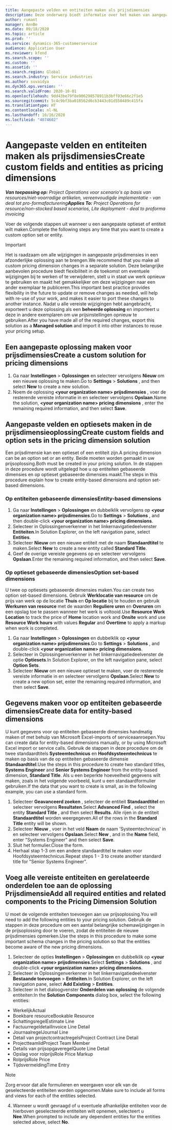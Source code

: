 ```yaml
---
title: Aangepaste velden en entiteiten maken als prijsdimensies
description: Deze onderwerp biedt informatie over het maken van aangepaste optiesets of entiteiten.
author: rumant
manager: AnnBe
ms.date: 09/18/2020
ms.topic: article
ms.prod: ''
ms.service: dynamics-365-customerservice
audience: Application User
ms.reviewer: kfend
ms.search.scope: ''
ms.custom: ''
ms.assetid: ''
ms.search.region: Global
ms.search.industry: Service industries
ms.author: suvaidya
ms.dyn365.ops.version: ''
ms.search.validFrom: 2020-10-01
ms.openlocfilehash: 9dd43be79f8e906298578911b3bff03e66c2f1e5
ms.sourcegitcommit: 5c4c9bf3ba018562d6cb3443c01d550489c415fa
ms.translationtype: HT
ms.contentlocale: nl-NL
ms.lasthandoff: 10/16/2020
ms.locfileid: "4074602"
---
```

# <a name="create-custom-fields-and-entities-as-pricing-dimensions"></a><span data-ttu-id="84513-103">Aangepaste velden en entiteiten maken als prijsdimensies</span><span class="sxs-lookup"><span data-stu-id="84513-103">Create custom fields and entities as pricing dimensions</span></span>

<span data-ttu-id="84513-104">_**Van toepassing op:** Project Operations voor scenario's op basis van resources/niet-voorradige artikelen, vereenvoudigde implementatie - van deal tot pro-formafacturering_</span><span class="sxs-lookup"><span data-stu-id="84513-104">_**Applies To:** Project Operations for resource/non-stocked based scenarios, Lite deployment - deal to proforma invoicing_</span></span>

<span data-ttu-id="84513-105">Voer de volgende stappen uit wanneer u een aangepaste optieset of entiteit wilt maken.</span><span class="sxs-lookup"><span data-stu-id="84513-105">Complete the following steps any time that you want to create a custom option set or entity.</span></span>

> [!IMPORTANT]
> <span data-ttu-id="84513-106">Het is raadzaam om alle wijzigingen in aangepaste prijsdimensies in een afzonderlijke oplossing aan te brengen.</span><span class="sxs-lookup"><span data-stu-id="84513-106">We recommend that you make all custom pricing dimension changes in a separate solution.</span></span> <span data-ttu-id="84513-107">Deze belangrijke aanbevolen procedure biedt flexibiliteit in de toekomst om eventuele wijzigingen bij te werken of te verwijderen, stelt u in staat uw werk opnieuw te gebruiken en maakt het gemakkelijker om deze wijzigingen naar een ander exemplaar te publiceren.</span><span class="sxs-lookup"><span data-stu-id="84513-107">This important best practice provides flexibility in the future to update or remove changes as needed, will help with re-use of your work, and makes it easier to port these changes to another instance.</span></span> <span data-ttu-id="84513-108">Nadat u alle vereiste wijzigingen hebt aangebracht, exporteert u deze oplossing als een **beheerde oplossing** en importeert u deze in andere exemplaren om uw prijsinstellingen opnieuw te gebruiken.</span><span class="sxs-lookup"><span data-stu-id="84513-108">After you have made all of the required changes, export this solution as a **Managed solution** and import it into other instances to reuse your pricing setup.</span></span>


## <a name="create-a-custom-solution-for-pricing-dimensions"></a><span data-ttu-id="84513-109">Een aangepaste oplossing maken voor prijsdimensies</span><span class="sxs-lookup"><span data-stu-id="84513-109">Create a custom solution for pricing dimensions</span></span>
1. <span data-ttu-id="84513-110">Ga naar **Instellingen** > **Oplossingen** en selecteer vervolgens **Nieuw** om een nieuwe oplossing te maken.</span><span class="sxs-lookup"><span data-stu-id="84513-110">Go to **Settings** > **Solutions** , and then select **New** to create a new solution.</span></span> 
2. <span data-ttu-id="84513-111">Noem de oplossing **\<your organization name> prijsdimensies** , voer de resterende vereiste informatie in en selecteer vervolgens **Opslaan**.</span><span class="sxs-lookup"><span data-stu-id="84513-111">Name the solution, **\<your organization name> pricing dimensions** , enter the remaining required information, and then select **Save**.</span></span>
  
## <a name="create-custom-fields-and-option-sets-in-the-pricing-dimension-solution"></a><span data-ttu-id="84513-112">Aangepaste velden en optiesets maken in de prijsdimensieoplossing</span><span class="sxs-lookup"><span data-stu-id="84513-112">Create custom fields and option sets in the pricing dimension solution</span></span>

<span data-ttu-id="84513-113">Een prijsdimensie kan een optieset of een entiteit zijn.</span><span class="sxs-lookup"><span data-stu-id="84513-113">A pricing dimension can be an option set or an entity.</span></span> <span data-ttu-id="84513-114">Beide moeten worden gemaakt in uw prijsoplossing.</span><span class="sxs-lookup"><span data-stu-id="84513-114">Both must be created in your pricing solution.</span></span> <span data-ttu-id="84513-115">In de stappen in deze procedure wordt uitgelegd hoe u op entiteiten gebaseerde dimensies en op optieset gebaseerde dimensies maakt.</span><span class="sxs-lookup"><span data-stu-id="84513-115">The steps in this procedure explain how to create entity-based dimensions and option set-based dimensions.</span></span>

### <a name="entity-based-dimensions"></a><span data-ttu-id="84513-116">Op entiteiten gebaseerde dimensies</span><span class="sxs-lookup"><span data-stu-id="84513-116">Entity-based dimensions</span></span>

1. <span data-ttu-id="84513-117">Ga naar **Instellingen** > **Oplossingen** en dubbelklik vervolgens op **\<your organization name> prijsdimensies**.</span><span class="sxs-lookup"><span data-stu-id="84513-117">Go to **Settings** > **Solutions** , and then double-click **\<your organization name> pricing dimensions**.</span></span>
2. <span data-ttu-id="84513-118">Selecteer in Oplossingenverkenner in het linkernavigatiedeelvenster **Entiteiten**.</span><span class="sxs-lookup"><span data-stu-id="84513-118">In Solution Explorer, on the left navigation pane, select **Entities**.</span></span>
3. <span data-ttu-id="84513-119">Selecteer **Nieuw** om een nieuwe entiteit met de naam **Standaardtitel** te maken.</span><span class="sxs-lookup"><span data-stu-id="84513-119">Select **New** to create a new entity called **Standard Title**.</span></span> 
4. <span data-ttu-id="84513-120">Geef de overige vereiste gegevens op en selecteer vervolgens **Opslaan**.</span><span class="sxs-lookup"><span data-stu-id="84513-120">Enter the remaining required information, and then select **Save**.</span></span>


### <a name="option-set-based-dimensions"></a><span data-ttu-id="84513-121">Op optieset gebaseerde dimensies</span><span class="sxs-lookup"><span data-stu-id="84513-121">Option set-based dimensions</span></span> 
<span data-ttu-id="84513-122">U twee op optiesets gebaseerde dimensies maken.</span><span class="sxs-lookup"><span data-stu-id="84513-122">You can create two option set-based dimensions.</span></span> <span data-ttu-id="84513-123">Gebruik **Werklocatie van resource** om de prijs van werk op de locatie **Thuis** en **Op locatie** bij te houden en gebruik **Werkuren van resource** met de waarden **Reguliere uren** en **Overuren** om een opslag toe te passen wanneer het werk is voltooid.</span><span class="sxs-lookup"><span data-stu-id="84513-123">Use **Resource Work Location** to track the price of **Home** location work and **Onsite** work and use **Resource Work hours** with values **Regular** and **Overtime** to apply a markup when work is completed.</span></span>


1. <span data-ttu-id="84513-124">Ga naar **Instellingen** > **Oplossingen** en dubbelklik op **\<your organization name> prijsdimensies**.</span><span class="sxs-lookup"><span data-stu-id="84513-124">Go to **Settings** > **Solutions** , and double-click  **\<your organization name> pricing dimensions**.</span></span> 
2. <span data-ttu-id="84513-125">Selecteer in Oplossingenverkenner in het linkernavigatiedeelvenster de optie **Optiesets**.</span><span class="sxs-lookup"><span data-stu-id="84513-125">In Solution Explorer, on the left navigation pane, select  **Option Sets**.</span></span> 
3. <span data-ttu-id="84513-126">Selecteer **Nieuw** om een nieuwe optieset te maken, voer de resterende vereiste informatie in en selecteer vervolgens **Opslaan**.</span><span class="sxs-lookup"><span data-stu-id="84513-126">Select **New** to create a new option set, enter the remaining required information, and then select **Save**.</span></span>

## <a name="create-data-for-entity-based-dimensions"></a><span data-ttu-id="84513-127">Gegevens maken voor op entiteiten gebaseerde dimensies</span><span class="sxs-lookup"><span data-stu-id="84513-127">Create data for entity-based dimensions</span></span>

<span data-ttu-id="84513-128">U kunt gegevens voor op entiteiten gebaseerde dimensies handmatig maken of met behulp van Microsoft Excel-imports of serviceaanroepen.</span><span class="sxs-lookup"><span data-stu-id="84513-128">You can create data for entity-based dimensions manually, or by using Microsoft Excel import or service calls.</span></span> <span data-ttu-id="84513-129">Gebruik de stappen in deze procedure om de twee standaardtitels **Systeemtechnicus** en **Hoofdsysteemtechnicus** te maken op basis van de op entiteiten gebaseerde dimensie **Standaardtitel**.</span><span class="sxs-lookup"><span data-stu-id="84513-129">Use the steps in this procedure to create two standard titles, **Systems Engineer** and **Senior Systems Engineer** from the entity-based dimension, **Standard Title**.</span></span> <span data-ttu-id="84513-130">Als u een beperkte hoeveelheid gegevens wilt maken, zoals in het volgende voorbeeld, kunt u een standaardformulier gebruiken.</span><span class="sxs-lookup"><span data-stu-id="84513-130">If the data that you want to create is small, as in the following example, you can use a standard form.</span></span>

1. <span data-ttu-id="84513-131">Selecteer **Geavanceerd zoeken** , selecteer de entiteit **Standaardtitel** en selecteer vervolgens **Resultaten**.</span><span class="sxs-lookup"><span data-stu-id="84513-131">Select **Advanced Find** , select the entity **Standard Title** , and then select **Results**.</span></span> <span data-ttu-id="84513-132">Alle rijen in de entiteit **Standaardtitel** worden weergegeven.</span><span class="sxs-lookup"><span data-stu-id="84513-132">All of the rows in the **Standard Title** entity will be shown.</span></span>
2. <span data-ttu-id="84513-133">Selecteer **Nieuw** , voer in het veld **Naam** de naam 'Systeemtechnicus' in en selecteer vervolgens **Opslaan**.</span><span class="sxs-lookup"><span data-stu-id="84513-133">Select **New** , and in the **Name** field, enter "Systems Engineer" and then select **Save**.</span></span>
3. <span data-ttu-id="84513-134">Sluit het formulier.</span><span class="sxs-lookup"><span data-stu-id="84513-134">Close the form.</span></span> 
4. <span data-ttu-id="84513-135">Herhaal stap 1-3 om een andere standaardtitel te maken voor Hoofdsysteemtechnicus.</span><span class="sxs-lookup"><span data-stu-id="84513-135">Repeat steps 1 - 3 to create another standard title for "Senior Systems Engineer".</span></span>

## <a name="add-all-required-entities-and-related-components-to-the-pricing-dimension-solution"></a><span data-ttu-id="84513-136">Voeg alle vereiste entiteiten en gerelateerde onderdelen toe aan de oplossing Prijsdimensie</span><span class="sxs-lookup"><span data-stu-id="84513-136">Add all required entities and related components to the Pricing Dimension Solution</span></span>
<span data-ttu-id="84513-137">U moet de volgende entiteiten toevoegen aan uw prijsoplossing.</span><span class="sxs-lookup"><span data-stu-id="84513-137">You will need to add the following entities to your pricing solution.</span></span> <span data-ttu-id="84513-138">Gebruik de stappen in deze procedure om een aantal belangrijke schemawijzigingen in de prijsoplossing door te voeren, zodat de entiteiten de nieuwe prijsdimensies opmerken.</span><span class="sxs-lookup"><span data-stu-id="84513-138">Use the steps in this procedure to make some important schema changes in the pricing solution so that the entities become aware of the new pricing dimensions.</span></span>

1. <span data-ttu-id="84513-139">Selecteer de opties **Instellingen** > **Oplossingen** en dubbelklik op **\<your organization name> prijsdimensies**.</span><span class="sxs-lookup"><span data-stu-id="84513-139">Select **Settings** > **Solutions** , and double-click **\<your organization name> pricing dimensions**.</span></span> 
2. <span data-ttu-id="84513-140">Selecteer in Oplossingenverkenner in het linkernavigatiedeelvenster **Bestaande toevoegen** > **Entiteiten**.</span><span class="sxs-lookup"><span data-stu-id="84513-140">In Solution Explorer, on the left navigation pane, select **Add Existing** > **Entities**.</span></span>
3. <span data-ttu-id="84513-141">Selecteer in het dialoogvenster **Onderdelen van oplossing** de volgende entiteiten:</span><span class="sxs-lookup"><span data-stu-id="84513-141">In the **Solution Components** dialog box, select the following entities:</span></span>

  - <span data-ttu-id="84513-142">Werkelijk</span><span class="sxs-lookup"><span data-stu-id="84513-142">Actual</span></span>
  - <span data-ttu-id="84513-143">Boekbare resource</span><span class="sxs-lookup"><span data-stu-id="84513-143">Bookable Resource</span></span>
  - <span data-ttu-id="84513-144">Schattingsregel</span><span class="sxs-lookup"><span data-stu-id="84513-144">Estimate Line</span></span>
  - <span data-ttu-id="84513-145">Factuurregeldetail</span><span class="sxs-lookup"><span data-stu-id="84513-145">Invoice Line Detail</span></span>
  - <span data-ttu-id="84513-146">Journaalregel</span><span class="sxs-lookup"><span data-stu-id="84513-146">Journal Line</span></span>
  - <span data-ttu-id="84513-147">Detail van projectcontractregels</span><span class="sxs-lookup"><span data-stu-id="84513-147">Project Contract Line Detail</span></span>
  - <span data-ttu-id="84513-148">Projectteamlid</span><span class="sxs-lookup"><span data-stu-id="84513-148">Project Team Member</span></span>
  - <span data-ttu-id="84513-149">Details van prijsopgaveregel</span><span class="sxs-lookup"><span data-stu-id="84513-149">Quote Line Detail</span></span>
  - <span data-ttu-id="84513-150">Opslag voor rolprijs</span><span class="sxs-lookup"><span data-stu-id="84513-150">Role Price Markup</span></span>
  - <span data-ttu-id="84513-151">Rolprijs</span><span class="sxs-lookup"><span data-stu-id="84513-151">Role Price</span></span> 
  - <span data-ttu-id="84513-152">Tijdsvermelding</span><span class="sxs-lookup"><span data-stu-id="84513-152">Time Entry</span></span> 


> [!NOTE]
> <span data-ttu-id="84513-153">Zorg ervoor dat alle formulieren en weergaven voor elk van de geselecteerde entiteiten worden opgenomen.</span><span class="sxs-lookup"><span data-stu-id="84513-153">Make sure to include all forms and views for each of the entities selected.</span></span>

4. <span data-ttu-id="84513-154">Wanneer u wordt gevraagd of u eventuele afhankelijke entiteiten voor de hierboven geselecteerde entiteiten wilt opnemen, selecteert u **Nee**.</span><span class="sxs-lookup"><span data-stu-id="84513-154">When prompted to include any dependent entities for the entities selected above, select **No**.</span></span>

